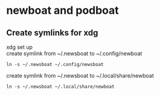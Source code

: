 # newboat and podboat

## Create symlinks for xdg

xdg set up  
create symlink from ~/.newsboat to ~/.config/newboat

```
ln -s ~/.newsboat ~/.config/newsboat
```

create symlink from ~/.newsboat to ~/.local/share/newboat

```
ln -s ~/.newsboat ~/.local/share/newboat
```
